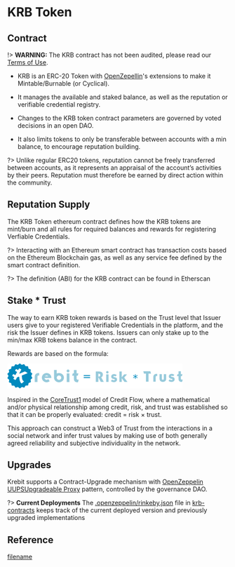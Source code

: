 # KRB Token

## Contract

!> **WARNING:** The KRB contract has not been audited, please read our [Terms of Use](http://krebit.id/#/terms).

- KRB is an ERC-20 Token with [OpenZepellin](https://openzeppelin.com/contracts/)'s extensions to make it Mintable/Burnable (or Cyclical).

- It manages the available and staked balance, as well as the reputation or verifiable credential registry.

- Changes to the KRB token contract parameters are governed by voted decisions in an open DAO.

- It also limits tokens to only be transferable between accounts with a min balance, to encourage reputation building.

?> Unlike regular ERC20 tokens, reputation cannot be freely transferred between accounts, as it represents an appraisal of the account’s activities by their peers. Reputation must therefore be earned by direct action within the community.

## Reputation Supply

The KRB Token ethereum contract defines how the KRB tokens are mint/burn and all rules for required balances and rewards for registering Verfiable Credentials.

?> Interacting with an Ethereum smart contract has transaction costs based on the Ethereum Blockchain gas, as well as any service fee defined by the smart contract definition.

?> The definition (ABI) for the KRB contract can be found in Etherscan

## Stake \* Trust

The way to earn KRB token rewards is based on the Trust level that Issuer users give to your registered Verifiable Credentials in the platform, and the risk the Issuer defines in KRB tokens. Issuers can only stake up to the min/max KRB tokens balance in the contract.

Rewards are based on the formula:

![krebit-formula-blue](/img/krebit-formula-blue.png ":size=30%")

Inspired in the [CoreTrust1](https://dl.acm.org/doi/10.1145/2389176.2389208) model of Credit Flow, where a mathematical and/or physical relationship among credit, risk, and trust was established so that it can be properly evaluated: credit = risk × trust.

This approach can construct a Web3 of Trust from the interactions in a social network and infer trust values by making use of both generally agreed reliability and subjective individuality in the network.

## Upgrades

Krebit supports a Contract-Upgrade mechanism with [OpenZeppelin UUPSUpgradeable Proxy](https://docs.openzeppelin.com/upgrades-plugins/1.x/) pattern, controlled by the governance DAO.

?> **Current Deployments** The [.openzeppelin/rinkeby.json](https://github.com/KrebitDAO/krb-contracts/blob/main/.openzeppelin/rinkeby.json) file in [krb-contracts](https://github.com/KrebitDAO/krb-contracts) keeps track of the current deployed version and previously upgraded implementations

## Reference

[filename](_krbToken.md ":include")
